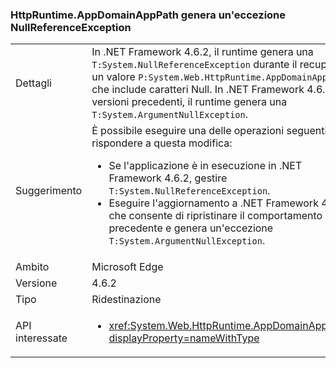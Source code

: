 ### <a name="httpruntimeappdomainapppath-throws-a-nullreferenceexception"></a>HttpRuntime.AppDomainAppPath genera un'eccezione NullReferenceException

|   |   |
|---|---|
|Dettagli|In .NET Framework 4.6.2, il runtime genera una <code>T:System.NullReferenceException</code> durante il recupero di un valore <code>P:System.Web.HttpRuntime.AppDomainAppPath</code> che include caratteri Null. In .NET Framework 4.6.1 e versioni precedenti, il runtime genera una <code>T:System.ArgumentNullException</code>.|
|Suggerimento|È possibile eseguire una delle operazioni seguenti per rispondere a questa modifica:<ul><li>Se l'applicazione è in esecuzione in .NET Framework 4.6.2, gestire <code>T:System.NullReferenceException</code>.</li><li>Eseguire l'aggiornamento a .NET Framework 4.7, che consente di ripristinare il comportamento precedente e genera un'eccezione <code>T:System.ArgumentNullException</code>.</li></ul>|
|Ambito|Microsoft Edge|
|Versione|4.6.2|
|Tipo|Ridestinazione|
|API interessate|<ul><li><xref:System.Web.HttpRuntime.AppDomainAppPath?displayProperty=nameWithType></li></ul>|

